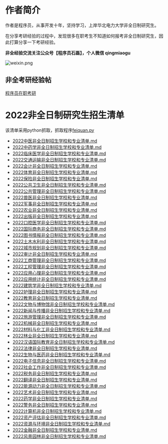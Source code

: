 # 作者简介
作者是程序员，从事开发十年，坚持学习，上岸华北电力大学非全日制研究生。
​

在分享考研经验的过程中，发现很多在职考生不知道如何报考非全日制研究生，因此打算分享一下考研经验。
​

**非全经验交流关注公众号【程序员石磊】，个人微信 qingmiaogu**

![weixin.png](https://cdn.nlark.com/yuque/0/2021/png/354158/1640270907276-41e89346-caee-461f-bc30-d8e6df02b3d8.png#clientId=u0cca4a59-a4eb-4&from=ui&id=u0571392a&margin=%5Bobject%20Object%5D&name=weixin.png&originHeight=258&originWidth=258&originalType=binary&ratio=1&size=44486&status=done&style=none&taskId=ub709cd8f-f6fe-4ef0-9f80-aab40f38ab2)

## 非全考研经验帖
[程序员在职考研](https://mp.weixin.qq.com/s?__biz=MzIzMTU3MzA1Nw==&mid=2247484917&idx=1&sn=fdd673d8780d17800eb882592b3b129b&chksm=e8a356dbdfd4dfcd3dda5a70fbd3284fef21639f46dceedac9a08ba2a558998f191df096ef92&token=432731056&lang=zh_CN#rd)
# 2022非全日制研究生招生清单
该清单采用python抓取，抓取程序[feiquan.py](https://github.com/zhangleino1/feiquan/blob/main/fiquan.py)


- [2022中医非全日制招生学校和专业清单.md](https://github.com/zhangleino1/feiquan/tree/main/list/2022%E4%B8%AD%E5%8C%BB%E9%9D%9E%E5%85%A8%E6%97%A5%E5%88%B6%E6%8B%9B%E7%94%9F%E5%AD%A6%E6%A0%A1%E5%92%8C%E4%B8%93%E4%B8%9A%E6%B8%85%E5%8D%95.md)
- [2022中药学非全日制招生学校和专业清单.md](https://github.com/zhangleino1/feiquan/tree/main/list/2022%E4%B8%AD%E8%8D%AF%E5%AD%A6%E9%9D%9E%E5%85%A8%E6%97%A5%E5%88%B6%E6%8B%9B%E7%94%9F%E5%AD%A6%E6%A0%A1%E5%92%8C%E4%B8%93%E4%B8%9A%E6%B8%85%E5%8D%95.md)
- [2022临床医学非全日制招生学校和专业清单.md](https://github.com/zhangleino1/feiquan/tree/main/list/2022%E4%B8%B4%E5%BA%8A%E5%8C%BB%E5%AD%A6%E9%9D%9E%E5%85%A8%E6%97%A5%E5%88%B6%E6%8B%9B%E7%94%9F%E5%AD%A6%E6%A0%A1%E5%92%8C%E4%B8%93%E4%B8%9A%E6%B8%85%E5%8D%95.md)
- [2022交通运输非全日制招生学校和专业清单.md](https://github.com/zhangleino1/feiquan/tree/main/list/2022%E4%BA%A4%E9%80%9A%E8%BF%90%E8%BE%93%E9%9D%9E%E5%85%A8%E6%97%A5%E5%88%B6%E6%8B%9B%E7%94%9F%E5%AD%A6%E6%A0%A1%E5%92%8C%E4%B8%93%E4%B8%9A%E6%B8%85%E5%8D%95.md)
- [2022会计非全日制招生学校和专业清单.md](https://github.com/zhangleino1/feiquan/tree/main/list/2022%E4%BC%9A%E8%AE%A1%E9%9D%9E%E5%85%A8%E6%97%A5%E5%88%B6%E6%8B%9B%E7%94%9F%E5%AD%A6%E6%A0%A1%E5%92%8C%E4%B8%93%E4%B8%9A%E6%B8%85%E5%8D%95.md)
- [2022体育非全日制招生学校和专业清单.md](https://github.com/zhangleino1/feiquan/tree/main/list/2022%E4%BD%93%E8%82%B2%E9%9D%9E%E5%85%A8%E6%97%A5%E5%88%B6%E6%8B%9B%E7%94%9F%E5%AD%A6%E6%A0%A1%E5%92%8C%E4%B8%93%E4%B8%9A%E6%B8%85%E5%8D%95.md)
- [2022保险非全日制招生学校和专业清单.md](https://github.com/zhangleino1/feiquan/tree/main/list/2022%E4%BF%9D%E9%99%A9%E9%9D%9E%E5%85%A8%E6%97%A5%E5%88%B6%E6%8B%9B%E7%94%9F%E5%AD%A6%E6%A0%A1%E5%92%8C%E4%B8%93%E4%B8%9A%E6%B8%85%E5%8D%95.md)
- [2022公共卫生非全日制招生学校和专业清单.md](https://github.com/zhangleino1/feiquan/tree/main/list/2022%E5%85%AC%E5%85%B1%E5%8D%AB%E7%94%9F%E9%9D%9E%E5%85%A8%E6%97%A5%E5%88%B6%E6%8B%9B%E7%94%9F%E5%AD%A6%E6%A0%A1%E5%92%8C%E4%B8%93%E4%B8%9A%E6%B8%85%E5%8D%95.md)
- [2022公共管理非全日制招生学校和专业清单.md](https://github.com/zhangleino1/feiquan/tree/main/list/2022%E5%85%AC%E5%85%B1%E7%AE%A1%E7%90%86%E9%9D%9E%E5%85%A8%E6%97%A5%E5%88%B6%E6%8B%9B%E7%94%9F%E5%AD%A6%E6%A0%A1%E5%92%8C%E4%B8%93%E4%B8%9A%E6%B8%85%E5%8D%95.md)
- [2022兽医非全日制招生学校和专业清单.md](https://github.com/zhangleino1/feiquan/tree/main/list/2022%E5%85%BD%E5%8C%BB%E9%9D%9E%E5%85%A8%E6%97%A5%E5%88%B6%E6%8B%9B%E7%94%9F%E5%AD%A6%E6%A0%A1%E5%92%8C%E4%B8%93%E4%B8%9A%E6%B8%85%E5%8D%95.md)
- [2022军事非全日制招生学校和专业清单.md](https://github.com/zhangleino1/feiquan/tree/main/list/2022%E5%86%9B%E4%BA%8B%E9%9D%9E%E5%85%A8%E6%97%A5%E5%88%B6%E6%8B%9B%E7%94%9F%E5%AD%A6%E6%A0%A1%E5%92%8C%E4%B8%93%E4%B8%9A%E6%B8%85%E5%8D%95.md)
- [2022农业非全日制招生学校和专业清单.md](https://github.com/zhangleino1/feiquan/tree/main/list/2022%E5%86%9C%E4%B8%9A%E9%9D%9E%E5%85%A8%E6%97%A5%E5%88%B6%E6%8B%9B%E7%94%9F%E5%AD%A6%E6%A0%A1%E5%92%8C%E4%B8%93%E4%B8%9A%E6%B8%85%E5%8D%95.md)
- [2022出版非全日制招生学校和专业清单.md](https://github.com/zhangleino1/feiquan/tree/main/list/2022%E5%87%BA%E7%89%88%E9%9D%9E%E5%85%A8%E6%97%A5%E5%88%B6%E6%8B%9B%E7%94%9F%E5%AD%A6%E6%A0%A1%E5%92%8C%E4%B8%93%E4%B8%9A%E6%B8%85%E5%8D%95.md)
- [2022口腔医学非全日制招生学校和专业清单.md](https://github.com/zhangleino1/feiquan/tree/main/list/2022%E5%8F%A3%E8%85%94%E5%8C%BB%E5%AD%A6%E9%9D%9E%E5%85%A8%E6%97%A5%E5%88%B6%E6%8B%9B%E7%94%9F%E5%AD%A6%E6%A0%A1%E5%92%8C%E4%B8%93%E4%B8%9A%E6%B8%85%E5%8D%95.md)
- [2022国际商务非全日制招生学校和专业清单.md](https://github.com/zhangleino1/feiquan/tree/main/list/2022%E5%9B%BD%E9%99%85%E5%95%86%E5%8A%A1%E9%9D%9E%E5%85%A8%E6%97%A5%E5%88%B6%E6%8B%9B%E7%94%9F%E5%AD%A6%E6%A0%A1%E5%92%8C%E4%B8%93%E4%B8%9A%E6%B8%85%E5%8D%95.md)
- [2022图书情报非全日制招生学校和专业清单.md](https://github.com/zhangleino1/feiquan/tree/main/list/2022%E5%9B%BE%E4%B9%A6%E6%83%85%E6%8A%A5%E9%9D%9E%E5%85%A8%E6%97%A5%E5%88%B6%E6%8B%9B%E7%94%9F%E5%AD%A6%E6%A0%A1%E5%92%8C%E4%B8%93%E4%B8%9A%E6%B8%85%E5%8D%95.md)
- [2022土木水利非全日制招生学校和专业清单.md](https://github.com/zhangleino1/feiquan/tree/main/list/2022%E5%9C%9F%E6%9C%A8%E6%B0%B4%E5%88%A9%E9%9D%9E%E5%85%A8%E6%97%A5%E5%88%B6%E6%8B%9B%E7%94%9F%E5%AD%A6%E6%A0%A1%E5%92%8C%E4%B8%93%E4%B8%9A%E6%B8%85%E5%8D%95.md)
- [2022城市规划非全日制招生学校和专业清单.md](https://github.com/zhangleino1/feiquan/tree/main/list/2022%E5%9F%8E%E5%B8%82%E8%A7%84%E5%88%92%E9%9D%9E%E5%85%A8%E6%97%A5%E5%88%B6%E6%8B%9B%E7%94%9F%E5%AD%A6%E6%A0%A1%E5%92%8C%E4%B8%93%E4%B8%9A%E6%B8%85%E5%8D%95.md)
- [2022审计非全日制招生学校和专业清单.md](https://github.com/zhangleino1/feiquan/tree/main/list/2022%E5%AE%A1%E8%AE%A1%E9%9D%9E%E5%85%A8%E6%97%A5%E5%88%B6%E6%8B%9B%E7%94%9F%E5%AD%A6%E6%A0%A1%E5%92%8C%E4%B8%93%E4%B8%9A%E6%B8%85%E5%8D%95.md)
- [2022工商管理非全日制招生学校和专业清单.md](https://github.com/zhangleino1/feiquan/tree/main/list/2022%E5%B7%A5%E5%95%86%E7%AE%A1%E7%90%86%E9%9D%9E%E5%85%A8%E6%97%A5%E5%88%B6%E6%8B%9B%E7%94%9F%E5%AD%A6%E6%A0%A1%E5%92%8C%E4%B8%93%E4%B8%9A%E6%B8%85%E5%8D%95.md)
- [2022工程管理非全日制招生学校和专业清单.md](https://github.com/zhangleino1/feiquan/tree/main/list/2022%E5%B7%A5%E7%A8%8B%E7%AE%A1%E7%90%86%E9%9D%9E%E5%85%A8%E6%97%A5%E5%88%B6%E6%8B%9B%E7%94%9F%E5%AD%A6%E6%A0%A1%E5%92%8C%E4%B8%93%E4%B8%9A%E6%B8%85%E5%8D%95.md)
- [2022应用心理非全日制招生学校和专业清单.md](https://github.com/zhangleino1/feiquan/tree/main/list/2022%E5%BA%94%E7%94%A8%E5%BF%83%E7%90%86%E9%9D%9E%E5%85%A8%E6%97%A5%E5%88%B6%E6%8B%9B%E7%94%9F%E5%AD%A6%E6%A0%A1%E5%92%8C%E4%B8%93%E4%B8%9A%E6%B8%85%E5%8D%95.md)
- [2022应用统计非全日制招生学校和专业清单.md](https://github.com/zhangleino1/feiquan/tree/main/list/2022%E5%BA%94%E7%94%A8%E7%BB%9F%E8%AE%A1%E9%9D%9E%E5%85%A8%E6%97%A5%E5%88%B6%E6%8B%9B%E7%94%9F%E5%AD%A6%E6%A0%A1%E5%92%8C%E4%B8%93%E4%B8%9A%E6%B8%85%E5%8D%95.md)
- [2022建筑学非全日制招生学校和专业清单.md](https://github.com/zhangleino1/feiquan/tree/main/list/2022%E5%BB%BA%E7%AD%91%E5%AD%A6%E9%9D%9E%E5%85%A8%E6%97%A5%E5%88%B6%E6%8B%9B%E7%94%9F%E5%AD%A6%E6%A0%A1%E5%92%8C%E4%B8%93%E4%B8%9A%E6%B8%85%E5%8D%95.md)
- [2022护理非全日制招生学校和专业清单.md](https://github.com/zhangleino1/feiquan/tree/main/list/2022%E6%8A%A4%E7%90%86%E9%9D%9E%E5%85%A8%E6%97%A5%E5%88%B6%E6%8B%9B%E7%94%9F%E5%AD%A6%E6%A0%A1%E5%92%8C%E4%B8%93%E4%B8%9A%E6%B8%85%E5%8D%95.md)
- [2022教育非全日制招生学校和专业清单.md](https://github.com/zhangleino1/feiquan/tree/main/list/2022%E6%95%99%E8%82%B2%E9%9D%9E%E5%85%A8%E6%97%A5%E5%88%B6%E6%8B%9B%E7%94%9F%E5%AD%A6%E6%A0%A1%E5%92%8C%E4%B8%93%E4%B8%9A%E6%B8%85%E5%8D%95.md)
- [2022文物与博物馆非全日制招生学校和专业清单.md](https://github.com/zhangleino1/feiquan/tree/main/list/2022%E6%96%87%E7%89%A9%E4%B8%8E%E5%8D%9A%E7%89%A9%E9%A6%86%E9%9D%9E%E5%85%A8%E6%97%A5%E5%88%B6%E6%8B%9B%E7%94%9F%E5%AD%A6%E6%A0%A1%E5%92%8C%E4%B8%93%E4%B8%9A%E6%B8%85%E5%8D%95.md)
- [2022新闻与传播非全日制招生学校和专业清单.md](https://github.com/zhangleino1/feiquan/tree/main/list/2022%E6%96%B0%E9%97%BB%E4%B8%8E%E4%BC%A0%E6%92%AD%E9%9D%9E%E5%85%A8%E6%97%A5%E5%88%B6%E6%8B%9B%E7%94%9F%E5%AD%A6%E6%A0%A1%E5%92%8C%E4%B8%93%E4%B8%9A%E6%B8%85%E5%8D%95.md)
- [2022旅游管理非全日制招生学校和专业清单.md](https://github.com/zhangleino1/feiquan/tree/main/list/2022%E6%97%85%E6%B8%B8%E7%AE%A1%E7%90%86%E9%9D%9E%E5%85%A8%E6%97%A5%E5%88%B6%E6%8B%9B%E7%94%9F%E5%AD%A6%E6%A0%A1%E5%92%8C%E4%B8%93%E4%B8%9A%E6%B8%85%E5%8D%95.md)
- [2022机械非全日制招生学校和专业清单.md](https://github.com/zhangleino1/feiquan/tree/main/list/2022%E6%9C%BA%E6%A2%B0%E9%9D%9E%E5%85%A8%E6%97%A5%E5%88%B6%E6%8B%9B%E7%94%9F%E5%AD%A6%E6%A0%A1%E5%92%8C%E4%B8%93%E4%B8%9A%E6%B8%85%E5%8D%95.md)
- [2022材料与化工非全日制招生学校和专业清单.md](https://github.com/zhangleino1/feiquan/tree/main/list/2022%E6%9D%90%E6%96%99%E4%B8%8E%E5%8C%96%E5%B7%A5%E9%9D%9E%E5%85%A8%E6%97%A5%E5%88%B6%E6%8B%9B%E7%94%9F%E5%AD%A6%E6%A0%A1%E5%92%8C%E4%B8%93%E4%B8%9A%E6%B8%85%E5%8D%95.md)
- [2022林业非全日制招生学校和专业清单.md](https://github.com/zhangleino1/feiquan/tree/main/list/2022%E6%9E%97%E4%B8%9A%E9%9D%9E%E5%85%A8%E6%97%A5%E5%88%B6%E6%8B%9B%E7%94%9F%E5%AD%A6%E6%A0%A1%E5%92%8C%E4%B8%93%E4%B8%9A%E6%B8%85%E5%8D%95.md)
- [2022汉语国际教育非全日制招生学校和专业清单.md](https://github.com/zhangleino1/feiquan/tree/main/list/2022%E6%B1%89%E8%AF%AD%E5%9B%BD%E9%99%85%E6%95%99%E8%82%B2%E9%9D%9E%E5%85%A8%E6%97%A5%E5%88%B6%E6%8B%9B%E7%94%9F%E5%AD%A6%E6%A0%A1%E5%92%8C%E4%B8%93%E4%B8%9A%E6%B8%85%E5%8D%95.md)
- [2022法律非全日制招生学校和专业清单.md](https://github.com/zhangleino1/feiquan/tree/main/list/2022%E6%B3%95%E5%BE%8B%E9%9D%9E%E5%85%A8%E6%97%A5%E5%88%B6%E6%8B%9B%E7%94%9F%E5%AD%A6%E6%A0%A1%E5%92%8C%E4%B8%93%E4%B8%9A%E6%B8%85%E5%8D%95.md)
- [2022生物与医药非全日制招生学校和专业清单.md](https://github.com/zhangleino1/feiquan/tree/main/list/2022%E7%94%9F%E7%89%A9%E4%B8%8E%E5%8C%BB%E8%8D%AF%E9%9D%9E%E5%85%A8%E6%97%A5%E5%88%B6%E6%8B%9B%E7%94%9F%E5%AD%A6%E6%A0%A1%E5%92%8C%E4%B8%93%E4%B8%9A%E6%B8%85%E5%8D%95.md)
- [2022电子信息非全日制招生学校和专业清单.md](https://github.com/zhangleino1/feiquan/tree/main/list/2022%E7%94%B5%E5%AD%90%E4%BF%A1%E6%81%AF%E9%9D%9E%E5%85%A8%E6%97%A5%E5%88%B6%E6%8B%9B%E7%94%9F%E5%AD%A6%E6%A0%A1%E5%92%8C%E4%B8%93%E4%B8%9A%E6%B8%85%E5%8D%95.md)
- [2022社会工作非全日制招生学校和专业清单.md](https://github.com/zhangleino1/feiquan/tree/main/list/2022%E7%A4%BE%E4%BC%9A%E5%B7%A5%E4%BD%9C%E9%9D%9E%E5%85%A8%E6%97%A5%E5%88%B6%E6%8B%9B%E7%94%9F%E5%AD%A6%E6%A0%A1%E5%92%8C%E4%B8%93%E4%B8%9A%E6%B8%85%E5%8D%95.md)
- [2022税务非全日制招生学校和专业清单.md](https://github.com/zhangleino1/feiquan/tree/main/list/2022%E7%A8%8E%E5%8A%A1%E9%9D%9E%E5%85%A8%E6%97%A5%E5%88%B6%E6%8B%9B%E7%94%9F%E5%AD%A6%E6%A0%A1%E5%92%8C%E4%B8%93%E4%B8%9A%E6%B8%85%E5%8D%95.md)
- [2022翻译非全日制招生学校和专业清单.md](https://github.com/zhangleino1/feiquan/tree/main/list/2022%E7%BF%BB%E8%AF%91%E9%9D%9E%E5%85%A8%E6%97%A5%E5%88%B6%E6%8B%9B%E7%94%9F%E5%AD%A6%E6%A0%A1%E5%92%8C%E4%B8%93%E4%B8%9A%E6%B8%85%E5%8D%95.md)
- [2022能源动力非全日制招生学校和专业清单.md](https://github.com/zhangleino1/feiquan/tree/main/list/2022%E8%83%BD%E6%BA%90%E5%8A%A8%E5%8A%9B%E9%9D%9E%E5%85%A8%E6%97%A5%E5%88%B6%E6%8B%9B%E7%94%9F%E5%AD%A6%E6%A0%A1%E5%92%8C%E4%B8%93%E4%B8%9A%E6%B8%85%E5%8D%95.md)
- [2022艺术非全日制招生学校和专业清单.md](https://github.com/zhangleino1/feiquan/tree/main/list/2022%E8%89%BA%E6%9C%AF%E9%9D%9E%E5%85%A8%E6%97%A5%E5%88%B6%E6%8B%9B%E7%94%9F%E5%AD%A6%E6%A0%A1%E5%92%8C%E4%B8%93%E4%B8%9A%E6%B8%85%E5%8D%95.md)
- [2022药学非全日制招生学校和专业清单.md](https://github.com/zhangleino1/feiquan/tree/main/list/2022%E8%8D%AF%E5%AD%A6%E9%9D%9E%E5%85%A8%E6%97%A5%E5%88%B6%E6%8B%9B%E7%94%9F%E5%AD%A6%E6%A0%A1%E5%92%8C%E4%B8%93%E4%B8%9A%E6%B8%85%E5%8D%95.md)
- [2022警务非全日制招生学校和专业清单.md](https://github.com/zhangleino1/feiquan/tree/main/list/2022%E8%AD%A6%E5%8A%A1%E9%9D%9E%E5%85%A8%E6%97%A5%E5%88%B6%E6%8B%9B%E7%94%9F%E5%AD%A6%E6%A0%A1%E5%92%8C%E4%B8%93%E4%B8%9A%E6%B8%85%E5%8D%95.md)
- [2022计算机非全日制招生学校和专业清单.md](https://github.com/zhangleino1/feiquan/tree/main/list/2022%E8%AE%A1%E7%AE%97%E6%9C%BA%E9%9D%9E%E5%85%A8%E6%97%A5%E5%88%B6%E6%8B%9B%E7%94%9F%E5%AD%A6%E6%A0%A1%E5%92%8C%E4%B8%93%E4%B8%9A%E6%B8%85%E5%8D%95.md)
- [2022资产评估非全日制招生学校和专业清单.md](https://github.com/zhangleino1/feiquan/tree/main/list/2022%E8%B5%84%E4%BA%A7%E8%AF%84%E4%BC%B0%E9%9D%9E%E5%85%A8%E6%97%A5%E5%88%B6%E6%8B%9B%E7%94%9F%E5%AD%A6%E6%A0%A1%E5%92%8C%E4%B8%93%E4%B8%9A%E6%B8%85%E5%8D%95.md)
- [2022资源与环境非全日制招生学校和专业清单.md](https://github.com/zhangleino1/feiquan/tree/main/list/2022%E8%B5%84%E6%BA%90%E4%B8%8E%E7%8E%AF%E5%A2%83%E9%9D%9E%E5%85%A8%E6%97%A5%E5%88%B6%E6%8B%9B%E7%94%9F%E5%AD%A6%E6%A0%A1%E5%92%8C%E4%B8%93%E4%B8%9A%E6%B8%85%E5%8D%95.md)
- [2022金融非全日制招生学校和专业清单.md](https://github.com/zhangleino1/feiquan/tree/main/list/2022%E9%87%91%E8%9E%8D%E9%9D%9E%E5%85%A8%E6%97%A5%E5%88%B6%E6%8B%9B%E7%94%9F%E5%AD%A6%E6%A0%A1%E5%92%8C%E4%B8%93%E4%B8%9A%E6%B8%85%E5%8D%95.md)
- [2022风景园林非全日制招生学校和专业清单.md](https://github.com/zhangleino1/feiquan/tree/main/list/2022%E9%A3%8E%E6%99%AF%E5%9B%AD%E6%9E%97%E9%9D%9E%E5%85%A8%E6%97%A5%E5%88%B6%E6%8B%9B%E7%94%9F%E5%AD%A6%E6%A0%A1%E5%92%8C%E4%B8%93%E4%B8%9A%E6%B8%85%E5%8D%95.md)




